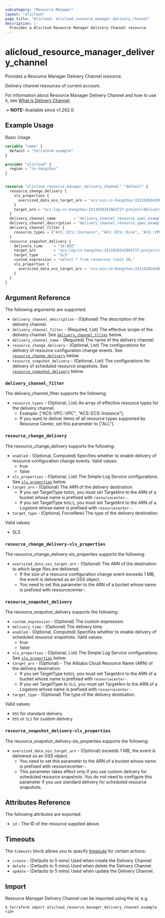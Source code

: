 ```yaml
---
subcategory: "Resource Manager"
layout: "alicloud"
page_title: "Alicloud: alicloud_resource_manager_delivery_channel"
description: |-
  Provides a Alicloud Resource Manager Delivery Channel resource.
---
```


# alicloud_resource_manager_delivery_channel

Provides a Resource Manager Delivery Channel resource.

Delivery channel resources of current account.

For information about Resource Manager Delivery Channel and how to use it, see [What is Delivery Channel](https://next.api.alibabacloud.com/document/ResourceCenter/2022-12-01/CreateDeliveryChannel).

-> **NOTE:** Available since v1.262.0.

## Example Usage

Basic Usage

```terraform
variable "name" {
  default = "terraform-example"
}

provider "alicloud" {
  region = "cn-hangzhou"
}


resource "alicloud_resource_manager_delivery_channel" "default" {
  resource_change_delivery {
    sls_properties {
      oversized_data_oss_target_arn = "acs:oss:cn-hangzhou:1511928242963727:resourcecenter-aone-example-delivery-oss"
    }
    target_arn = "acs:log:cn-hangzhou:1511928242963727:project/delivery-aone-example/logstore/resourcecenter-delivery-aone-example-sls"
  }
  delivery_channel_name        = "delivery_channel_resource_spec_example"
  delivery_channel_description = "delivery_channel_resource_spec_example"
  delivery_channel_filter {
    resource_types = ["ACS::ECS::Instance", "ACS::ECS::Disk", "ACS::VPC::VPC"]
  }
  resource_snapshot_delivery {
    delivery_time     = "16:00Z"
    target_arn        = "acs:log:cn-hangzhou:1511928242963727:project/delivery-aone-example/logstore/resourcecenter-delivery-aone-example-sls"
    target_type       = "SLS"
    custom_expression = "select * from resources limit 10;"
    sls_properties {
      oversized_data_oss_target_arn = "acs:oss:cn-hangzhou:1511928242963727:resourcecenter-aone-example-delivery-oss"
    }
  }
}
```

## Argument Reference

The following arguments are supported:
* `delivery_channel_description` - (Optional) The description of the delivery channel.
* `delivery_channel_filter` - (Required, List) The effective scope of the delivery channel. See [`delivery_channel_filter`](#delivery_channel_filter) below.
* `delivery_channel_name` - (Required) The name of the delivery channel.
* `resource_change_delivery` - (Optional, List) The configurations for delivery of resource configuration change events. See [`resource_change_delivery`](#resource_change_delivery) below.
* `resource_snapshot_delivery` - (Optional, List) The configurations for delivery of scheduled resource snapshots. See [`resource_snapshot_delivery`](#resource_snapshot_delivery) below.

### `delivery_channel_filter`

The delivery_channel_filter supports the following:
* `resource_types` - (Optional, List) An array of effective resource types for the delivery channel.
  - Example: ["ACS::VPC::VPC", "ACS::ECS::Instance"].
  - If you want to deliver items of all resource types supported by Resource Center, set this parameter to ["ALL"].

### `resource_change_delivery`

The resource_change_delivery supports the following:
* `enabled` - (Optional, Computed) Specifies whether to enable delivery of resource configuration change events. Valid values:
  - true
  - false
* `sls_properties` - (Optional, List) The Simple Log Service configurations. See [`sls_properties`](#resource_change_delivery-sls_properties) below.
* `target_arn` - (Optional) The ARN of the delivery destination.
  - If you set TargetType to`OSS`, you must set TargetArn to the ARN of a bucket whose name is prefixed with `resourcecenter-`.
  - If you set TargetType to`SLS`, you must set TargetArn to the ARN of a Logstore whose name is prefixed with `resourcecenter-`.
* `target_type` - (Optional, ForceNew) The type of the delivery destination.

Valid values:
  - SLS

### `resource_change_delivery-sls_properties`

The resource_change_delivery-sls_properties supports the following:
* `oversized_data_oss_target_arn` - (Optional) The ARN of the destination to which large files are delivered.
  - If the size of a resource configuration change event exceeds 1 MB, the event is delivered as an OSS object.
  - You need to set this parameter to the ARN of a bucket whose name is prefixed with resourcecenter-.

### `resource_snapshot_delivery`

The resource_snapshot_delivery supports the following:
* `custom_expression` - (Optional) The custom expression.
* `delivery_time` - (Optional) The delivery time.
* `enabled` - (Optional, Computed) Specifies whether to enable delivery of scheduled resource snapshots. Valid values:
  - true
  - false
* `sls_properties` - (Optional, List) The Simple Log Service configurations. See [`sls_properties`](#resource_snapshot_delivery-sls_properties) below.
* `target_arn` - (Optional) - The Alibaba Cloud Resource Name (ARN) of the delivery destination.
  - If you set TargetType to`OSS`, you must set TargetArn to the ARN of a bucket whose name is prefixed with `resourcecenter-`.
  - If you set TargetType to `SLS`, you must set TargetArn to the ARN of a Logstore whose name is prefixed with `resourcecenter-`.
* `target_type` - (Optional) The type of the delivery destination.

Valid values:
  - `OSS` for standard delivery
  - `OSS` or `SLS` for custom delivery

### `resource_snapshot_delivery-sls_properties`

The resource_snapshot_delivery-sls_properties supports the following:
* `oversized_data_oss_target_arn` - (Optional) exceeds 1 MB, the event is delivered as an OSS object.
  - You need to set this parameter to the ARN of a bucket whose name is prefixed with resourcecenter-.
  - This parameter takes effect only if you use custom delivery for scheduled resource snapshots. You do not need to configure this parameter if you use standard delivery for scheduled resource snapshots.

## Attributes Reference

The following attributes are exported:
* `id` - The ID of the resource supplied above.

## Timeouts

The `timeouts` block allows you to specify [timeouts](https://developer.hashicorp.com/terraform/language/resources/syntax#operation-timeouts) for certain actions:
* `create` - (Defaults to 5 mins) Used when create the Delivery Channel.
* `delete` - (Defaults to 5 mins) Used when delete the Delivery Channel.
* `update` - (Defaults to 5 mins) Used when update the Delivery Channel.

## Import

Resource Manager Delivery Channel can be imported using the id, e.g.

```shell
$ terraform import alicloud_resource_manager_delivery_channel.example <id>
```